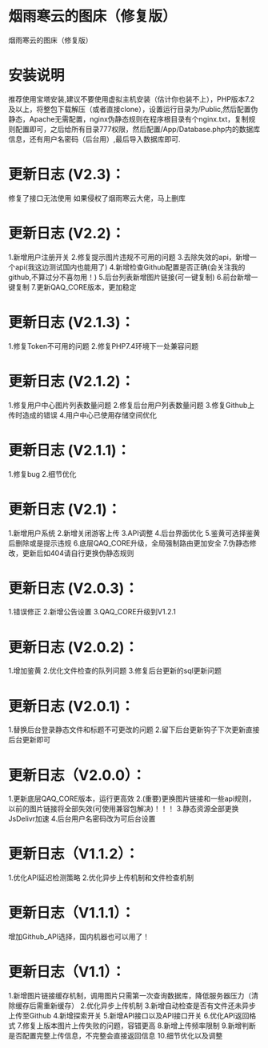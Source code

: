 # 烟雨寒云的图床（修复版）
烟雨寒云的图床（修复版）
# 安装说明
推荐使用宝塔安装,建议不要使用虚拟主机安装（估计你也装不上），PHP版本7.2及以上，将整包下载解压（或者直接clone），设置运行目录为/Public,然后配置伪静态，Apache无需配置，nginx伪静态规则在程序根目录有个nginx.txt，复制规则配置即可，之后给所有目录777权限，然后配置/App/Database.php内的数据库信息，还有用户名密码（后台用）,最后导入数据库即可.
# 更新日志 (V2.3)：
修复了接口无法使用
如果侵权了烟雨寒云大佬，马上删库
# 更新日志 (V2.2)：
1.新增用户注册开关
2.修复提示图片违规不可用的问题
3.去除失效的api，新增一个api(我这边测试国内也能用了)
4.新增检查Github配置是否正确(会关注我的github,不算过分不喜勿用！)
5.后台列表新增图片链接(可一键复制)
6.前台新增一键复制
7.更新QAQ_CORE版本，更加稳定
# 更新日志 (V2.1.3)：
1.修复Token不可用的问题
2.修复PHP7.4环境下一处兼容问题
# 更新日志 (V2.1.2)：
1.修复用户中心图片列表数量问题
2.修复后台用户列表数量问题
3.修复Github上传时造成的错误
4.用户中心已使用存储空间优化
# 更新日志 (V2.1.1)：
1.修复bug
2.细节优化
# 更新日志 (V2.1)：
1.新增用户系统
2.新增关闭游客上传
3.API调整
4.后台界面优化
5.鉴黄可选择鉴黄后删除或是提示违规
6.底层QAQ_CORE升级，全局强制路由更加安全
7.伪静态修改，更新后如404请自行更换伪静态规则
# 更新日志 (V2.0.3)：
1.错误修正
2.新增公告设置
3.QAQ_CORE升级到V1.2.1
# 更新日志 (V2.0.2)：
1.增加鉴黄
2.优化文件检查的队列问题
3.修复后台更新的sql更新问题
# 更新日志 (V2.0.1)：
1.替换后台登录静态文件和标题不可更改的问题
2.留下后台更新钩子下次更新直接后台更新即可
# 更新日志（V2.0.0）：
1.更新底层QAQ_CORE版本，运行更高效
2.(重要)更换图片链接和一些api规则，以前的图片链接将全部失效(可使用兼容包解决)！！！
3.静态资源全部更换JsDelivr加速
4.后台用户名密码改为可后台设置
# 更新日志（V1.1.2）：
1.优化API延迟检测策略
2.优化异步上传机制和文件检查机制
# 更新日志（V1.1.1）：
增加Github_API选择，国内机器也可以用了！
# 更新日志（V1.1）：
1.新增图片链接缓存机制，调用图片只需第一次查询数据库，降低服务器压力（清除缓存后需重新缓存）
2.优化异步上传机制
3.新增自动检查是否有文件还未异步上传至Github
4.新增探索开关
5.新增API接口以及API接口开关
6.优化API返回格式
7.修复上版本图片上传失败的问题，容错更高
8.新增上传频率限制
9.新增判断是否配置完整上传信息，不完整会直接返回信息
10.细节优化以及调整
